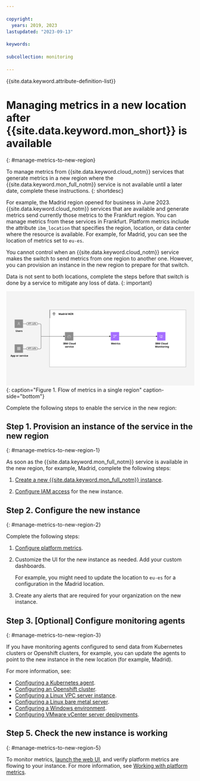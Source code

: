 ```yaml
---

copyright:
  years: 2019, 2023
lastupdated: "2023-09-13"

keywords:

subcollection: monitoring

---
```


{{site.data.keyword.attribute-definition-list}}


# Managing metrics in a new location after {{site.data.keyword.mon_short}} is available
{: #manage-metrics-to-new-region}

To manage metrics from {{site.data.keyword.cloud_notm}} services that generate metrics in a new region where the {{site.data.keyword.mon_full_notm}} service is not available until a later date, complete these instructions.
{: shortdesc}

For example, the Madrid region opened for business in June 2023. {{site.data.keyword.cloud_notm}} services that are available and generate metrics send currently those metrics to the Frankfurt region. You can manage metrics from these services in Frankfurt. Platform metrics include the attribute `ibm_location` that specifies the region, location, or data center where the resource is available. For example, for Madrid, you can see the location of metrics set to `eu-es`.

You cannot control when an {{site.data.keyword.cloud_notm}} service makes the switch to send metrics from one region to another one. However, you can provision an instance in the new region to prepare for that switch.

Data is not sent to both locations, complete the steps before that switch is done by a service to mitigate any loss of data.
{: important}

![Flow of metrics in a single region](images/Cloud-Monitoring-05-Madrid-MZR.svg "The {{site.data.keyword.mon_full_notm}} service"){: caption="Figure 1. Flow of metrics in a single region" caption-side="bottom"}

Complete the following steps to enable the service in the new region:

## Step 1. Provision an instance of the service in the new region
{: #manage-metrics-to-new-region-1}

As soon as the {{site.data.keyword.mon_full_notm}} service is available in the new region, for example, Madrid, complete the following steps:

1. [Create a new {{site.data.keyword.mon_full_notm}} instance](/docs/monitoring?topic=monitoring-provision).

2. [Configure IAM access](/docs/monitoring?topic=monitoring-iam) for the new instance.




## Step 2. Configure the new instance
{: #manage-metrics-to-new-region-2}

Complete the following steps:

1. [Configure platform metrics](/docs/monitoring?topic=monitoring-platform_metrics_enabling).

2. Customize the UI for the new instance as needed. Add your custom dashboards.

    For example, you might need to update the location to `eu-es` for a configuration in the Madrid location.

4. Create any alerts that are required for your organization on the new instance.


## Step 3. [Optional] Configure monitoring agents
{: #manage-metrics-to-new-region-3}

If you have monitoring agents configured to send data from Kubernetes clusters or Openshift clusters, for example, you can update the agents to point to the new instance in the new location (for example, Madrid).

For more information, see:
- [Configuring a Kubernetes agent](/docs/monitoring?topic=monitoring-kubernetes_cluster).
- [Configuring an Openshift cluster](/docs/monitoring?topic=monitoring-openshift_cluster).
- [Configuring a Linux VPC server instance](/docs/monitoring?topic=monitoring-ubuntu#ubuntu).
- [Configuring a Linux bare metal server](/docs/monitoring?topic=monitoring-baremetal_linux).
- [Configuring a Windows environment](/docs/monitoring?topic=monitoring-windows).
- [Configuring VMware vCenter server deployments](/docs/monitoring?topic=monitoring-vmware-vcenter).


## Step 5. Check the new instance is working
{: #manage-metrics-to-new-region-5}

To monitor metrics, [launch the web UI](/docs/monitoring?topic=monitoring-getting-started#getting-started-step4), and verify platform metrics are flowing to your instance. For more information, see [Working with platform metrics](/docs/monitoring?topic=monitoring-platform_metrics_working).
